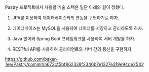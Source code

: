 Pastry 프로젝트에서 사용할 기술 스택은 일단 아래와 같이 정했다.

1. JPA를 이용하여 데이터베이스와의 연동을 구현하기로 하자. 

2. 데이터베이스는 MySQL을 사용하여 데이터를 저장하고 관리하도록 하자.

3. Java 언어와 Spring Boot 프레임워크를 사용하여 서버 개발을 하자.

4. RESTful API를 사용하여 클라이언트와 서버 간의 통신을 구현하자.

https://github.com/baker-1ee/Pastry/commit/a673cf5bf862338f2346b7e1327e319e94de2542
